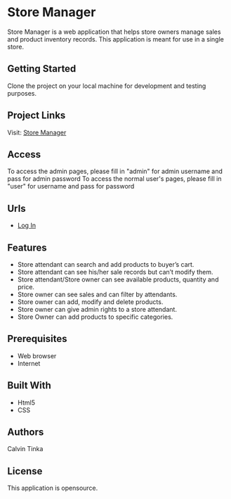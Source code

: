 # Store Manager

Store Manager is a web application that helps store owners manage sales and product inventory records. This application is meant for use in a single store.

## Getting Started

Clone the project on your local machine for development and testing purposes.

## Project Links

Visit: [Store Manager](https://github.com/calvinpete/StoreManager.git)

## Access

To access the admin pages, please fill in "admin" for admin username and pass for admin password
To access the normal user's pages, please fill in "user" for username and pass for password

## Urls

* [Log In]()

## Features

* Store attendant can search and add products to buyer’s cart.
* Store attendant can see his/her sale records but can’t modify them.
* Store attendant/Store owner can see available products, quantity and price.
* Store owner can see sales and can filter by attendants.
* Store owner can add, modify and delete products.
* Store owner can give admin rights to a store attendant.
* Store Owner can add products to specific categories.

## Prerequisites

* Web browser
* Internet

## Built With

* Html5
* CSS

## Authors

Calvin Tinka

## License

This application is opensource.
